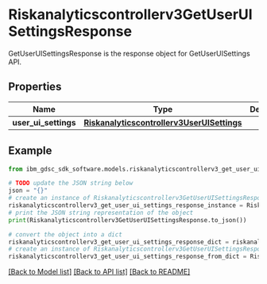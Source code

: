# Riskanalyticscontrollerv3GetUserUISettingsResponse

GetUserUISettingsResponse is the response object for GetUserUISettings API.

## Properties

Name | Type | Description | Notes
------------ | ------------- | ------------- | -------------
**user_ui_settings** | [**Riskanalyticscontrollerv3UserUISettings**](Riskanalyticscontrollerv3UserUISettings.md) |  | [optional] 

## Example

```python
from ibm_gdsc_sdk_software.models.riskanalyticscontrollerv3_get_user_ui_settings_response import Riskanalyticscontrollerv3GetUserUISettingsResponse

# TODO update the JSON string below
json = "{}"
# create an instance of Riskanalyticscontrollerv3GetUserUISettingsResponse from a JSON string
riskanalyticscontrollerv3_get_user_ui_settings_response_instance = Riskanalyticscontrollerv3GetUserUISettingsResponse.from_json(json)
# print the JSON string representation of the object
print(Riskanalyticscontrollerv3GetUserUISettingsResponse.to_json())

# convert the object into a dict
riskanalyticscontrollerv3_get_user_ui_settings_response_dict = riskanalyticscontrollerv3_get_user_ui_settings_response_instance.to_dict()
# create an instance of Riskanalyticscontrollerv3GetUserUISettingsResponse from a dict
riskanalyticscontrollerv3_get_user_ui_settings_response_from_dict = Riskanalyticscontrollerv3GetUserUISettingsResponse.from_dict(riskanalyticscontrollerv3_get_user_ui_settings_response_dict)
```
[[Back to Model list]](../README.md#documentation-for-models) [[Back to API list]](../README.md#documentation-for-api-endpoints) [[Back to README]](../README.md)


